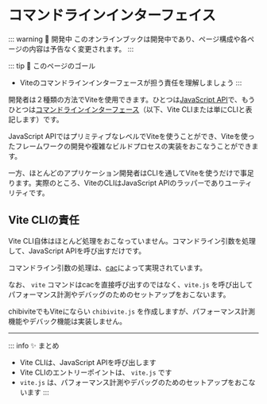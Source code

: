 # コマンドラインインターフェイス

::: warning 🚧 開発中
このオンラインブックは開発中であり、ページ構成や各ページの内容は予告なく変更されます。
:::

::: tip 🎯 このページのゴール

- Viteのコマンドラインインターフェースが担う責任を理解しましょう
  :::

開発者は２種類の方法でViteを使用できます。ひとつは[JavaScript API](https://ja.vite.dev/guide/api-javascript.html)で、もうひとつは[コマンドラインインターフェース](https://ja.vite.dev/guide/cli.html)（以下、Vite CLIまたは単にCLIと表記します）です。

JavaScript APIではプリミティブなレベルでViteを使うことができ、Viteを使ったフレームワークの開発や複雑なビルドプロセスの実装をおこなうことができます。

一方、ほとんどのアプリケーション開発者はCLIを通してViteを使うだけで事足ります。実際のところ、ViteのCLIはJavaScript APIのラッパーでありユーティリティです。

## Vite CLIの責任

Vite CLI自体はほとんど処理をおこなっていません。コマンドライン引数を処理して、JavaScript APIを呼び出すだけです。

コマンドライン引数の処理は、[cac](https://github.com/cacjs/cac)によって実現されています。

なお、 `vite` コマンドはcacを直接呼び出すのではなく、`vite.js` を呼び出してパフォーマンス計測やデバッグのためのセットアップをおこないます。

chibiviteでもViteにならい `chibivite.js` を作成しますが、パフォーマンス計測機能やデバック機能は実装しません。

---

::: info ✨ まとめ

- Vite CLIは、JavaScript APIを呼び出します
- Vite CLIのエントリーポイントは、 `vite.js` です
- `vite.js` は、パフォーマンス計測やデバッグのためのセットアップをおこないます
  :::
